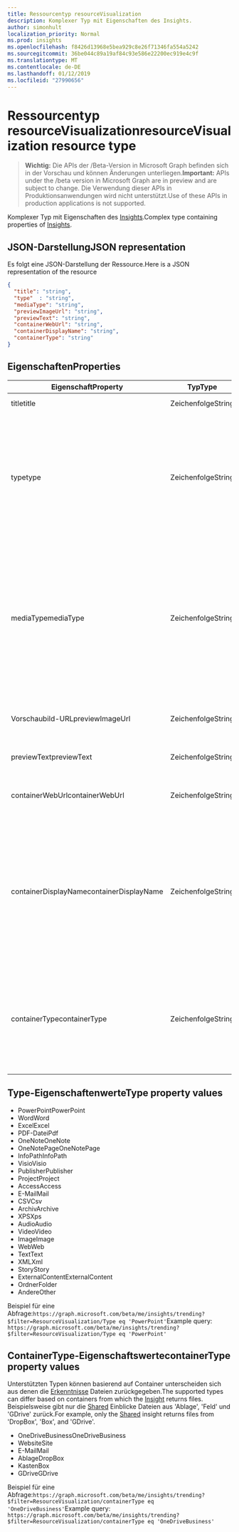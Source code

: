 ```yaml
---
title: Ressourcentyp resourceVisualization
description: Komplexer Typ mit Eigenschaften des Insights.
author: simonhult
localization_priority: Normal
ms.prod: insights
ms.openlocfilehash: f8426d13968e5bea929c8e26f71346fa554a5242
ms.sourcegitcommit: 36be044c89a19af84c93e586e22200ec919e4c9f
ms.translationtype: MT
ms.contentlocale: de-DE
ms.lasthandoff: 01/12/2019
ms.locfileid: "27990656"
---
```

# <a name="resourcevisualization-resource-type"></a><span data-ttu-id="2fb54-103">Ressourcentyp resourceVisualization</span><span class="sxs-lookup"><span data-stu-id="2fb54-103">resourceVisualization resource type</span></span>

> <span data-ttu-id="2fb54-104">**Wichtig:** Die APIs der /Beta-Version in Microsoft Graph befinden sich in der Vorschau und können Änderungen unterliegen.</span><span class="sxs-lookup"><span data-stu-id="2fb54-104">**Important:** APIs under the /beta version in Microsoft Graph are in preview and are subject to change.</span></span> <span data-ttu-id="2fb54-105">Die Verwendung dieser APIs in Produktionsanwendungen wird nicht unterstützt.</span><span class="sxs-lookup"><span data-stu-id="2fb54-105">Use of these APIs in production applications is not supported.</span></span>

<span data-ttu-id="2fb54-106">Komplexer Typ mit Eigenschaften des [Insights](insights.md).</span><span class="sxs-lookup"><span data-stu-id="2fb54-106">Complex type containing properties of [Insights](insights.md).</span></span>

## <a name="json-representation"></a><span data-ttu-id="2fb54-107">JSON-Darstellung</span><span class="sxs-lookup"><span data-stu-id="2fb54-107">JSON representation</span></span>

<span data-ttu-id="2fb54-108">Es folgt eine JSON-Darstellung der Ressource.</span><span class="sxs-lookup"><span data-stu-id="2fb54-108">Here is a JSON representation of the resource</span></span>

```json
{
  "title": "string",
  "type"  : "string",
  "mediaType": "string",
  "previewImageUrl": "string",
  "previewText": "string",
  "containerWebUrl": "string",
  "containerDisplayName": "string",
  "containerType": "string"
}
```

## <a name="properties"></a><span data-ttu-id="2fb54-109">Eigenschaften</span><span class="sxs-lookup"><span data-stu-id="2fb54-109">Properties</span></span>

| <span data-ttu-id="2fb54-110">Eigenschaft</span><span class="sxs-lookup"><span data-stu-id="2fb54-110">Property</span></span>              | <span data-ttu-id="2fb54-111">Typ</span><span class="sxs-lookup"><span data-stu-id="2fb54-111">Type</span></span>          | <span data-ttu-id="2fb54-112">Beschreibung</span><span class="sxs-lookup"><span data-stu-id="2fb54-112">Description</span></span>  |
| -------------         |---------------| -------------|
| <span data-ttu-id="2fb54-113">title</span><span class="sxs-lookup"><span data-stu-id="2fb54-113">title</span></span>                 | <span data-ttu-id="2fb54-114">Zeichenfolge</span><span class="sxs-lookup"><span data-stu-id="2fb54-114">String</span></span>        | <span data-ttu-id="2fb54-115">Text für das Element.</span><span class="sxs-lookup"><span data-stu-id="2fb54-115">The item's title text.</span></span>               |
| <span data-ttu-id="2fb54-116">type</span><span class="sxs-lookup"><span data-stu-id="2fb54-116">type</span></span>              | <span data-ttu-id="2fb54-117">Zeichenfolge</span><span class="sxs-lookup"><span data-stu-id="2fb54-117">String</span></span>        | <span data-ttu-id="2fb54-118">Medientyp für das Element.</span><span class="sxs-lookup"><span data-stu-id="2fb54-118">The item's media type.</span></span> <span data-ttu-id="2fb54-119">Kann zum Filtern von für eine bestimmte Datei auf Grundlage eines bestimmten Typs verwendet werden.</span><span class="sxs-lookup"><span data-stu-id="2fb54-119">Can be used for filtering for a specific file based on a specific type.</span></span> <span data-ttu-id="2fb54-120">Unterstützte Typen finden Sie weiter unten.</span><span class="sxs-lookup"><span data-stu-id="2fb54-120">See below for supported types.</span></span> |
| <span data-ttu-id="2fb54-121">mediaType</span><span class="sxs-lookup"><span data-stu-id="2fb54-121">mediaType</span></span>             | <span data-ttu-id="2fb54-122">Zeichenfolge</span><span class="sxs-lookup"><span data-stu-id="2fb54-122">String</span></span>        | <span data-ttu-id="2fb54-123">Medientyp für das Element.</span><span class="sxs-lookup"><span data-stu-id="2fb54-123">The item's media type.</span></span> <span data-ttu-id="2fb54-124">Kann für verwendet werden, für die Filterung für einen bestimmten Typ der Datei basierend auf unterstützten IANA Media MIME-Typen.</span><span class="sxs-lookup"><span data-stu-id="2fb54-124">Can be used for for filtering for a specific type of file based on supported IANA Media Mime Types.</span></span> <span data-ttu-id="2fb54-125">Beachten Sie, dass nicht alle Medien MIME-Typen unterstützt werden.</span><span class="sxs-lookup"><span data-stu-id="2fb54-125">Note that not all Media Mime Types are supported.</span></span> |
| <span data-ttu-id="2fb54-126">Vorschaubild-URL</span><span class="sxs-lookup"><span data-stu-id="2fb54-126">previewImageUrl</span></span>       | <span data-ttu-id="2fb54-127">Zeichenfolge</span><span class="sxs-lookup"><span data-stu-id="2fb54-127">String</span></span>        | <span data-ttu-id="2fb54-128">Eine URL für das Element des Vorschaubilds führende.</span><span class="sxs-lookup"><span data-stu-id="2fb54-128">A URL leading to the preview image for the item.</span></span> |
| <span data-ttu-id="2fb54-129">previewText</span><span class="sxs-lookup"><span data-stu-id="2fb54-129">previewText</span></span>           | <span data-ttu-id="2fb54-130">Zeichenfolge</span><span class="sxs-lookup"><span data-stu-id="2fb54-130">String</span></span>        | <span data-ttu-id="2fb54-131">Eine Vorschautext für das Element.</span><span class="sxs-lookup"><span data-stu-id="2fb54-131">A preview text for the item.</span></span> |
| <span data-ttu-id="2fb54-132">containerWebUrl</span><span class="sxs-lookup"><span data-stu-id="2fb54-132">containerWebUrl</span></span>       | <span data-ttu-id="2fb54-133">Zeichenfolge</span><span class="sxs-lookup"><span data-stu-id="2fb54-133">String</span></span>        | <span data-ttu-id="2fb54-134">Ein Pfad zu dem Ordner, in dem das Element gespeichert ist.</span><span class="sxs-lookup"><span data-stu-id="2fb54-134">A path leading to the folder in which the item is stored.</span></span> |
| <span data-ttu-id="2fb54-135">containerDisplayName</span><span class="sxs-lookup"><span data-stu-id="2fb54-135">containerDisplayName</span></span>  | <span data-ttu-id="2fb54-136">Zeichenfolge</span><span class="sxs-lookup"><span data-stu-id="2fb54-136">String</span></span>        | <span data-ttu-id="2fb54-137">Eine Zeichenfolge, die beschreibt, in dem das Element gespeichert ist.</span><span class="sxs-lookup"><span data-stu-id="2fb54-137">A string describing where the item is stored.</span></span> <span data-ttu-id="2fb54-138">Beispielsweise der Name einer SharePoint-Website oder den Benutzernamen ein, die den Besitzer der OneDrive, speichern das Element identifiziert.</span><span class="sxs-lookup"><span data-stu-id="2fb54-138">For example, the name of a SharePoint site or the user name identifying the owner of the OneDrive storing the item.</span></span>  |
| <span data-ttu-id="2fb54-139">containerType</span><span class="sxs-lookup"><span data-stu-id="2fb54-139">containerType</span></span>         | <span data-ttu-id="2fb54-140">Zeichenfolge</span><span class="sxs-lookup"><span data-stu-id="2fb54-140">String</span></span> | <span data-ttu-id="2fb54-141">Kann verwendet werden, zum Filtern nach der Typ des Containers, in dem die Datei gespeichert ist.</span><span class="sxs-lookup"><span data-stu-id="2fb54-141">Can be used for filtering by the type of container in which the file is stored.</span></span> <span data-ttu-id="2fb54-142">Wie Website oder OneDriveBusiness.</span><span class="sxs-lookup"><span data-stu-id="2fb54-142">Such as Site or OneDriveBusiness.</span></span>       |

## <a name="type-property-values"></a><span data-ttu-id="2fb54-143">Type-Eigenschaftenwerte</span><span class="sxs-lookup"><span data-stu-id="2fb54-143">Type property values</span></span>
-   <span data-ttu-id="2fb54-144">PowerPoint</span><span class="sxs-lookup"><span data-stu-id="2fb54-144">PowerPoint</span></span>
-   <span data-ttu-id="2fb54-145">Word</span><span class="sxs-lookup"><span data-stu-id="2fb54-145">Word</span></span>
-   <span data-ttu-id="2fb54-146">Excel</span><span class="sxs-lookup"><span data-stu-id="2fb54-146">Excel</span></span>
-   <span data-ttu-id="2fb54-147">PDF-Datei</span><span class="sxs-lookup"><span data-stu-id="2fb54-147">Pdf</span></span>
-   <span data-ttu-id="2fb54-148">OneNote</span><span class="sxs-lookup"><span data-stu-id="2fb54-148">OneNote</span></span>
-   <span data-ttu-id="2fb54-149">OneNotePage</span><span class="sxs-lookup"><span data-stu-id="2fb54-149">OneNotePage</span></span>
-   <span data-ttu-id="2fb54-150">InfoPath</span><span class="sxs-lookup"><span data-stu-id="2fb54-150">InfoPath</span></span>
-   <span data-ttu-id="2fb54-151">Visio</span><span class="sxs-lookup"><span data-stu-id="2fb54-151">Visio</span></span>
-   <span data-ttu-id="2fb54-152">Publisher</span><span class="sxs-lookup"><span data-stu-id="2fb54-152">Publisher</span></span>
-   <span data-ttu-id="2fb54-153">Project</span><span class="sxs-lookup"><span data-stu-id="2fb54-153">Project</span></span>
-   <span data-ttu-id="2fb54-154">Access</span><span class="sxs-lookup"><span data-stu-id="2fb54-154">Access</span></span>
-   <span data-ttu-id="2fb54-155">E-Mail</span><span class="sxs-lookup"><span data-stu-id="2fb54-155">Mail</span></span>
-   <span data-ttu-id="2fb54-156">CSV</span><span class="sxs-lookup"><span data-stu-id="2fb54-156">Csv</span></span>
-   <span data-ttu-id="2fb54-157">Archiv</span><span class="sxs-lookup"><span data-stu-id="2fb54-157">Archive</span></span>
-   <span data-ttu-id="2fb54-158">XPS</span><span class="sxs-lookup"><span data-stu-id="2fb54-158">Xps</span></span>
-   <span data-ttu-id="2fb54-159">Audio</span><span class="sxs-lookup"><span data-stu-id="2fb54-159">Audio</span></span>
-   <span data-ttu-id="2fb54-160">Video</span><span class="sxs-lookup"><span data-stu-id="2fb54-160">Video</span></span>
-   <span data-ttu-id="2fb54-161">Image</span><span class="sxs-lookup"><span data-stu-id="2fb54-161">Image</span></span>
-   <span data-ttu-id="2fb54-162">Web</span><span class="sxs-lookup"><span data-stu-id="2fb54-162">Web</span></span>
-   <span data-ttu-id="2fb54-163">Text</span><span class="sxs-lookup"><span data-stu-id="2fb54-163">Text</span></span>
-   <span data-ttu-id="2fb54-164">XML</span><span class="sxs-lookup"><span data-stu-id="2fb54-164">Xml</span></span>
-   <span data-ttu-id="2fb54-165">Story</span><span class="sxs-lookup"><span data-stu-id="2fb54-165">Story</span></span>
-   <span data-ttu-id="2fb54-166">ExternalContent</span><span class="sxs-lookup"><span data-stu-id="2fb54-166">ExternalContent</span></span>
-   <span data-ttu-id="2fb54-167">Ordner</span><span class="sxs-lookup"><span data-stu-id="2fb54-167">Folder</span></span>
-   <span data-ttu-id="2fb54-168">Andere</span><span class="sxs-lookup"><span data-stu-id="2fb54-168">Other</span></span>

<span data-ttu-id="2fb54-169">Beispiel für eine Abfrage:`https://graph.microsoft.com/beta/me/insights/trending?$filter=ResourceVisualization/Type eq 'PowerPoint'`</span><span class="sxs-lookup"><span data-stu-id="2fb54-169">Example query: `https://graph.microsoft.com/beta/me/insights/trending?$filter=ResourceVisualization/Type eq 'PowerPoint'`</span></span>

## <a name="containertype-property-values"></a><span data-ttu-id="2fb54-170">ContainerType-Eigenschaftswerte</span><span class="sxs-lookup"><span data-stu-id="2fb54-170">containerType property values</span></span>
<span data-ttu-id="2fb54-171">Unterstützten Typen können basierend auf Container unterscheiden sich aus denen die [Erkenntnisse](insights.md) Dateien zurückgegeben.</span><span class="sxs-lookup"><span data-stu-id="2fb54-171">The supported types can differ based on containers from which the [Insight](insights.md) returns files.</span></span> <span data-ttu-id="2fb54-172">Beispielsweise gibt nur die [Shared](insights-shared.md) Einblicke Dateien aus 'Ablage', 'Feld' und 'GDrive' zurück.</span><span class="sxs-lookup"><span data-stu-id="2fb54-172">For example, only the [Shared](insights-shared.md) insight returns files from 'DropBox', 'Box', and 'GDrive'.</span></span>

-   <span data-ttu-id="2fb54-173">OneDriveBusiness</span><span class="sxs-lookup"><span data-stu-id="2fb54-173">OneDriveBusiness</span></span>
-   <span data-ttu-id="2fb54-174">Website</span><span class="sxs-lookup"><span data-stu-id="2fb54-174">Site</span></span>
-   <span data-ttu-id="2fb54-175">E-Mail</span><span class="sxs-lookup"><span data-stu-id="2fb54-175">Mail</span></span>
-   <span data-ttu-id="2fb54-176">Ablage</span><span class="sxs-lookup"><span data-stu-id="2fb54-176">DropBox</span></span>
-   <span data-ttu-id="2fb54-177">Kasten</span><span class="sxs-lookup"><span data-stu-id="2fb54-177">Box</span></span>
-   <span data-ttu-id="2fb54-178">GDrive</span><span class="sxs-lookup"><span data-stu-id="2fb54-178">GDrive</span></span>

<span data-ttu-id="2fb54-179">Beispiel für eine Abfrage:`https://graph.microsoft.com/beta/me/insights/trending?$filter=ResourceVisualization/containerType eq 'OneDriveBusiness'`</span><span class="sxs-lookup"><span data-stu-id="2fb54-179">Example query: `https://graph.microsoft.com/beta/me/insights/trending?$filter=ResourceVisualization/containerType eq 'OneDriveBusiness'`</span></span>
